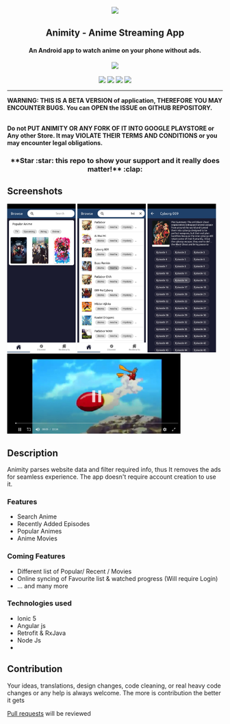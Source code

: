 
<p align="center"><a href="https://github.com/kl3jvi/animity"><img src="https://image.flaticon.com/icons/svg/541/541589.svg" width="150"></a></p> 
<h2 align="center"><b>Animity - Anime Streaming App</b></h2>
<h4 align="center">An Android app to watch anime on your phone without ads.</h4>
<p align="center"><a href="https://github.com/kl3jvi/animity/releases"><img src="https://image.flaticon.com/icons/svg/892/892634.svg" width="50"></a></p> 
<p align="center">
<a href="hhttps://github.com/kl3jvi/animity/issues" alt="GitHub release"><img src="https://img.shields.io/github/issues/kl3jvi/animity" ></a>
<a href="https://github.com/kl3jvi/animity" alt="GitHub release"><img src="https://img.shields.io/github/stars/kl3jvi/animity" ></a>
<a href="/LICENSE" alt="License: GPLv3"><img src="https://img.shields.io/badge/License-MIT-orange.svg"></a>
<a href="https://github.com/kl3jvi/animity" alt="Build Status"><img src="https://img.shields.io/github/forks/kl3jvi/animity"></a>
</p>
<hr>
<b>WARNING: THIS IS A BETA VERSION of application, THEREFORE YOU MAY ENCOUNTER BUGS. You can OPEN the ISSUE on GITHUB REPOSITORY.</b>

<b><br>Do not PUT ANIMITY OR ANY FORK OF IT INTO GOOGLE PLAYSTORE or Any other Store. It may VIOLATE THEIR TERMS AND CONDITIONS or you may encounter legal obligations.</b>

<h3 align="center">**Star :star:  this repo to show your support and it really does matter!** :clap:</h4>

## Screenshots

[<img src="screenshots/1.jpg" width=160>](screenshots/1.jpg)
[<img src="screenshots/2.jpg" width=160>](screenshots/2.jpg)
[<img src="screenshots/3.jpg" width=160>](screenshots/3.jpg)
[<img src="screenshots/4.jpg" width=405>](screenshots/4.jpg)

## Description

Animity parses website data and filter required info, thus It removes the ads for seamless experience. The app doesn't require account creation to use it.

### Features

* Search Anime
* Recently Added Episodes
* Popular Animes
* Anime Movies


### Coming Features

* Different list of Popular/ Recent / Movies
* Online syncing of Favourite list & watched progress (Will require Login)
* … and many more

### Technologies used
* Ionic 5
* Angular js
* Retrofit & RxJava
* Node Js
*

## Contribution
Your ideas, translations, design changes, code cleaning, or real heavy code changes or any help is always welcome. The more is contribution the better it gets

[Pull requests](https://github.com/kl3jvi/animity/pulls) will be reviewed


